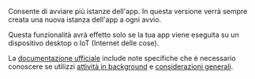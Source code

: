 ﻿Consente di avviare più istanze dell'app. In questa versione verrà sempre creata una nuova istanza dell'app a ogni avvio.

Questa funzionalità avrà effetto solo se la tua app viene eseguita su un dispositivo desktop o IoT (Internet delle cose).

La [documentazione ufficiale](https://docs.microsoft.com/en-us/windows/uwp/launch-resume/multi-instance-uwp) include note specifiche che è necessario conoscere se utilizzi [attività in background](https://docs.microsoft.com/en-us/windows/uwp/launch-resume/multi-instance-uwp#background-tasks-and-multi-instancing) e [considerazioni generali](https://docs.microsoft.com/en-us/windows/uwp/launch-resume/multi-instance-uwp#additional-considerations).
